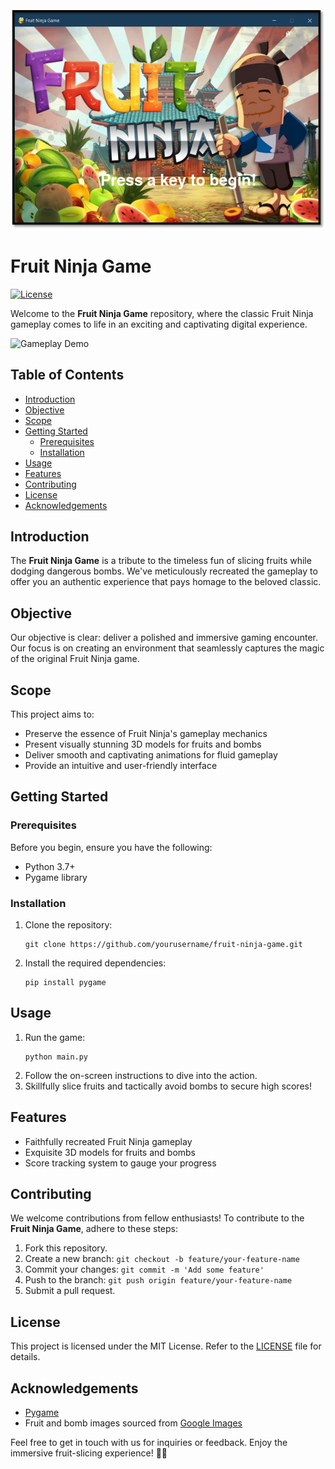 <!DOCTYPE html>
<html lang="en">
<head>
<meta charset="UTF-8">
<meta name="viewport" content="width=device-width, initial-scale=1.0">
<title>Fruit Ninja Game</title>
<link rel="stylesheet" href="styles.css">
</head>
<body>
  <div class="banner">
    <img src="Preview-image.png" alt="Fruit Ninja Game" width="600">
  </div>

  <h1 class="title">Fruit Ninja Game</h1>
  <p class="badge">
    <a href="LICENSE">
      <img src="preview.mkv" alt="License">
    </a>
  </p>

  <div class="centered">
    <p class="intro">Welcome to the <strong>Fruit Ninja Game</strong> repository, where the classic Fruit Ninja gameplay comes to life in an exciting and captivating digital experience.</p>
  </div>

  <div class="centered">
    <img src="demo.gif" alt="Gameplay Demo" width="800">
  </div>

  <h2 class="section-title">Table of Contents</h2>
  <ul class="table-of-contents">
    <li><a href="#introduction">Introduction</a></li>
    <li><a href="#objective">Objective</a></li>
    <li><a href="#scope">Scope</a></li>
    <li><a href="#getting-started">Getting Started</a>
      <ul>
        <li><a href="#prerequisites">Prerequisites</a></li>
        <li><a href="#installation">Installation</a></li>
      </ul>
    </li>
    <li><a href="#usage">Usage</a></li>
    <li><a href="#features">Features</a></li>
    <li><a href="#contributing">Contributing</a></li>
    <li><a href="#license">License</a></li>
    <li><a href="#acknowledgements">Acknowledgements</a></li>
  </ul>

  <div id="introduction" class="section">
    <h2 class="section-title">Introduction</h2>
    <p>The <strong>Fruit Ninja Game</strong> is a tribute to the timeless fun of slicing fruits while dodging dangerous bombs. We've meticulously recreated the gameplay to offer you an authentic experience that pays homage to the beloved classic.</p>
  </div>

  <div id="objective" class="section">
    <h2 class="section-title">Objective</h2>
    <p>Our objective is clear: deliver a polished and immersive gaming encounter. Our focus is on creating an environment that seamlessly captures the magic of the original Fruit Ninja game.</p>
  </div>

  <div id="scope" class="section">
    <h2 class="section-title">Scope</h2>
    <p>This project aims to:</p>
    <ul>
      <li>Preserve the essence of Fruit Ninja's gameplay mechanics</li>
      <li>Present visually stunning 3D models for fruits and bombs</li>
      <li>Deliver smooth and captivating animations for fluid gameplay</li>
      <li>Provide an intuitive and user-friendly interface</li>
    </ul>
  </div>

  <div id="getting-started" class="section">
    <h2 class="section-title">Getting Started</h2>
    <div class="subsection">
      <h3 class="subsection-title">Prerequisites</h3>
      <p>Before you begin, ensure you have the following:</p>
      <ul>
        <li>Python 3.7+</li>
        <li>Pygame library</li>
      </ul>
    </div>
    <div class="subsection">
      <h3 class="subsection-title">Installation</h3>
      <ol>
        <li>Clone the repository:</li>
        <pre><code>git clone https://github.com/yourusername/fruit-ninja-game.git</code></pre>
        <li>Install the required dependencies:</li>
        <pre><code>pip install pygame</code></pre>
      </ol>
    </div>
  </div>

  <div id="usage" class="section">
    <h2 class="section-title">Usage</h2>
    <ol>
      <li>Run the game:</li>
      <pre><code>python main.py</code></pre>
      <li>Follow the on-screen instructions to dive into the action.</li>
      <li>Skillfully slice fruits and tactically avoid bombs to secure high scores!</li>
    </ol>
  </div>

  <div id="features" class="section">
    <h2 class="section-title">Features</h2>
    <ul>
      <li>Faithfully recreated Fruit Ninja gameplay</li>
      <li>Exquisite 3D models for fruits and bombs</li>
      <li>Score tracking system to gauge your progress</li>
    </ul>
  </div>

  <div id="contributing" class="section">
    <h2 class="section-title">Contributing</h2>
    <p>We welcome contributions from fellow enthusiasts! To contribute to the <strong>Fruit Ninja Game</strong>, adhere to these steps:</p>
    <ol>
      <li>Fork this repository.</li>
      <li>Create a new branch: <code>git checkout -b feature/your-feature-name</code></li>
      <li>Commit your changes: <code>git commit -m 'Add some feature'</code></li>
      <li>Push to the branch: <code>git push origin feature/your-feature-name</code></li>
      <li>Submit a pull request.</li>
    </ol>
  </div>

  <div id="license" class="section">
    <h2 class="section-title">License</h2>
    <p>This project is licensed under the MIT License. Refer to the <a href="LICENSE">LICENSE</a> file for details.</p>
  </div>

  <div id="acknowledgements" class="section">
    <h2 class="section-title">Acknowledgements</h2>
    <ul>
      <li><a href="https://www.pygame.org/">Pygame</a></li>
      <li>Fruit and bomb images sourced from <a href="https://www.google.com/imghp">Google Images</a></li>
    </ul>
  </div>

  <div class="centered">
    <p class="outro">Feel free to get in touch with us for inquiries or feedback. Enjoy the immersive fruit-slicing experience! 🍉🔪</p>
  </div>

  <script src="script.js"></script>
</body>
</html>

